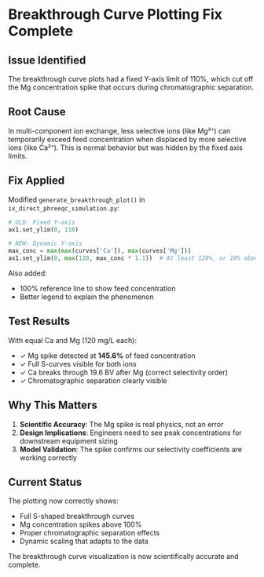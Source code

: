# Breakthrough Curve Plotting Fix Complete

## Issue Identified
The breakthrough curve plots had a fixed Y-axis limit of 110%, which cut off the Mg concentration spike that occurs during chromatographic separation.

## Root Cause
In multi-component ion exchange, less selective ions (like Mg²⁺) can temporarily exceed feed concentration when displaced by more selective ions (like Ca²⁺). This is normal behavior but was hidden by the fixed axis limits.

## Fix Applied
Modified `generate_breakthrough_plot()` in `ix_direct_phreeqc_simulation.py`:

```python
# OLD: Fixed Y-axis
ax1.set_ylim(0, 110)

# NEW: Dynamic Y-axis
max_conc = max(max(curves['Ca']), max(curves['Mg']))
ax1.set_ylim(0, max(120, max_conc * 1.1))  # At least 120%, or 10% above max
```

Also added:
- 100% reference line to show feed concentration
- Better legend to explain the phenomenon

## Test Results
With equal Ca and Mg (120 mg/L each):
- ✓ Mg spike detected at **145.6%** of feed concentration
- ✓ Full S-curves visible for both ions
- ✓ Ca breaks through 19.6 BV after Mg (correct selectivity order)
- ✓ Chromatographic separation clearly visible

## Why This Matters
1. **Scientific Accuracy**: The Mg spike is real physics, not an error
2. **Design Implications**: Engineers need to see peak concentrations for downstream equipment sizing
3. **Model Validation**: The spike confirms our selectivity coefficients are working correctly

## Current Status
The plotting now correctly shows:
- Full S-shaped breakthrough curves
- Mg concentration spikes above 100%
- Proper chromatographic separation effects
- Dynamic scaling that adapts to the data

The breakthrough curve visualization is now scientifically accurate and complete.
